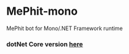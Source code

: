 # MePhit-mono
MePhit bot for Mono/.NET Framework runtime

### dotNet Core version [here](https://github.com/s4rduk4r/MePhit)
